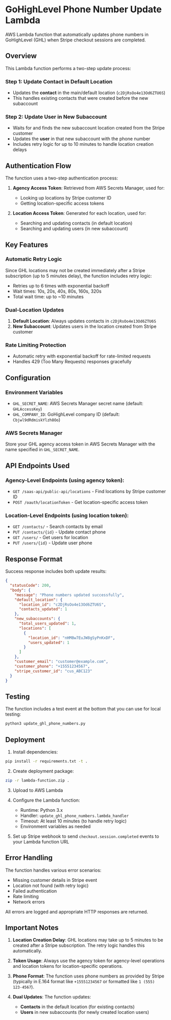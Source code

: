 # GoHighLevel Phone Number Update Lambda

AWS Lambda function that automatically updates phone numbers in GoHighLevel (GHL) when Stripe checkout sessions are completed.

## Overview

This Lambda function performs a two-step update process:

### Step 1: Update Contact in Default Location
- Updates the **contact** in the main/default location (`c2DjRsOo4e13Od6ZTU6S`)
- This handles existing contacts that were created before the new subaccount

### Step 2: Update User in New Subaccount
- Waits for and finds the new subaccount location created from the Stripe customer
- Updates the **user** in that new subaccount with the phone number
- Includes retry logic for up to 10 minutes to handle location creation delays

## Authentication Flow

The function uses a two-step authentication process:
1. **Agency Access Token**: Retrieved from AWS Secrets Manager, used for:
   - Looking up locations by Stripe customer ID
   - Getting location-specific access tokens
   
2. **Location Access Token**: Generated for each location, used for:
   - Searching and updating contacts (in default location)
   - Searching and updating users (in new subaccount)

## Key Features

### Automatic Retry Logic
Since GHL locations may not be created immediately after a Stripe subscription (up to 5 minutes delay), the function includes retry logic:
- Retries up to 6 times with exponential backoff
- Wait times: 10s, 20s, 40s, 80s, 160s, 320s
- Total wait time: up to ~10 minutes

### Dual-Location Updates
1. **Default Location**: Always updates contacts in `c2DjRsOo4e13Od6ZTU6S`
2. **New Subaccount**: Updates users in the location created from Stripe customer

### Rate Limiting Protection
- Automatic retry with exponential backoff for rate-limited requests
- Handles 429 (Too Many Requests) responses gracefully

## Configuration

### Environment Variables
- `GHL_SECRET_NAME`: AWS Secrets Manager secret name (default: `GHLAccessKey`)
- `GHL_COMPANY_ID`: GoHighLevel company ID (default: `Cbjwl9dRdmiskYlzh8Oo`)

### AWS Secrets Manager
Store your GHL agency access token in AWS Secrets Manager with the name specified in `GHL_SECRET_NAME`.

## API Endpoints Used

### Agency-Level Endpoints (using agency token):
- `GET /saas-api/public-api/locations` - Find locations by Stripe customer ID
- `POST /oauth/locationToken` - Get location-specific access token

### Location-Level Endpoints (using location token):
- `GET /contacts/` - Search contacts by email
- `PUT /contacts/{id}` - Update contact phone
- `GET /users/` - Get users for location
- `PUT /users/{id}` - Update user phone

## Response Format

Success response includes both update results:
```json
{
  "statusCode": 200,
  "body": {
    "message": "Phone numbers updated successfully",
    "default_location": {
      "location_id": "c2DjRsOo4e13Od6ZTU6S",
      "contacts_updated": 1
    },
    "new_subaccounts": {
      "total_users_updated": 1,
      "locations": [
        {
          "location_id": "nHM8w7EuJW8gSyPnKxDF",
          "users_updated": 1
        }
      ]
    },
    "customer_email": "customer@example.com",
    "customer_phone": "+15551234567",
    "stripe_customer_id": "cus_ABC123"
  }
}
```

## Testing

The function includes a test event at the bottom that you can use for local testing:
```bash
python3 update_ghl_phone_numbers.py
```

## Deployment

1. Install dependencies:
```bash
pip install -r requirements.txt -t .
```

2. Create deployment package:
```bash
zip -r lambda-function.zip .
```

3. Upload to AWS Lambda

4. Configure the Lambda function:
   - Runtime: Python 3.x
   - Handler: `update_ghl_phone_numbers.lambda_handler`
   - Timeout: At least 10 minutes (to handle retry logic)
   - Environment variables as needed

5. Set up Stripe webhook to send `checkout.session.completed` events to your Lambda function URL

## Error Handling

The function handles various error scenarios:
- Missing customer details in Stripe event
- Location not found (with retry logic)
- Failed authentication
- Rate limiting
- Network errors

All errors are logged and appropriate HTTP responses are returned.

## Important Notes

1. **Location Creation Delay**: GHL locations may take up to 5 minutes to be created after a Stripe subscription. The retry logic handles this automatically.

2. **Token Usage**: Always use the agency token for agency-level operations and location tokens for location-specific operations.

3. **Phone Format**: The function uses phone numbers as provided by Stripe (typically in E.164 format like `+15551234567` or formatted like `1 (555) 123-4567`).

4. **Dual Updates**: The function updates:
   - **Contacts** in the default location (for existing contacts)
   - **Users** in new subaccounts (for newly created location users)